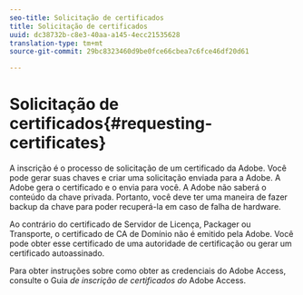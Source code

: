 ```yaml
---
seo-title: Solicitação de certificados
title: Solicitação de certificados
uuid: dc38732b-c8e3-40aa-a145-4ecc21535628
translation-type: tm+mt
source-git-commit: 29bc8323460d9be0fce66cbea7c6fce46df20d61

---
```



# Solicitação de certificados{#requesting-certificates}

A inscrição é o processo de solicitação de um certificado da Adobe. Você pode gerar suas chaves e criar uma solicitação enviada para a Adobe. A Adobe gera o certificado e o envia para você. A Adobe não saberá o conteúdo da chave privada. Portanto, você deve ter uma maneira de fazer backup da chave para poder recuperá-la em caso de falha de hardware.

Ao contrário do certificado de Servidor de Licença, Packager ou Transporte, o certificado de CA de Domínio não é emitido pela Adobe. Você pode obter esse certificado de uma autoridade de certificação ou gerar um certificado autoassinado.

Para obter instruções sobre como obter as credenciais do Adobe Access, consulte o Guia *de inscrição de certificados do* Adobe Access.
